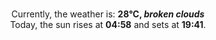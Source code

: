 <p  align="center"><br/>Currently, the weather is: <b> 28°C, <i>broken clouds</i></b></br>Today, the sun rises at <b>04:58</b> and sets at <b>19:41</b>.</p>